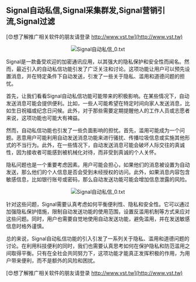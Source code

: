 ## **Signal自动私信,Signal采集群发,Signal营销引流,Signal过滤**

[😍想了解推广相关软件的朋友请登录 http://www.vst.tw](http://www.vst.tw)

 <center><img src="https://vst.tw/MP4/tuiguang/png/1.png" alt="Signal自动私信_0.txt"></center>

Signal是一款备受欢迎的加密通讯应用，以其强大的隐私保护和安全性而闻名。然而，最近引入的自动私信功能引发了广泛关注和讨论。这项功能让用户可以预先设置消息，并在特定条件下自动发送，引发了一些关于隐私、滥用和道德问题的担忧。

首先，让我们看看Signal自动私信功能可能带来的积极影响。在某些情况下，自动发送消息可能会提供便利。比如，一些人可能希望在特定时间向家人发送消息，比如生日祝福或纪念日问候。此外，对于那些需要定期提醒他人的工作人员或志愿者来说，这项功能也可能大有裨益。

然而，自动私信功能也引发了一些负面影响的担忧。首先，滥用可能成为一个问题。恶意用户可能利用自动发送消息功能来进行骚扰、传播垃圾信息或实施其他形式的不当行为。此外，在一些情况下，自动发送消息可能会破坏人际交往的真诚性，因为接收者可能感到被机械化对待，而非受到真诚的个人关怀。

隐私问题也是一个重要考虑因素。用户可能会担心，如果他们的消息被设置为自动发送，那么他们的个人信息是否会受到未经授权的访问。此外，如果消息内容包含敏感信息，比如银行账号或密码，那么自动发送功能可能会增加信息泄露的风险。

 <center><img src="https://vst.tw/MP4/tuiguang/png/1.png" alt="Signal自动私信_0.txt"></center>

针对这些问题，Signal需要认真考虑如何平衡便利性、隐私和安全性。它可以通过加强隐私保护措施，限制自动发送功能的使用范围，设置反滥用机制等方式来应对这些问题。同时，用户也需要自觉地使用自动发送功能，避免滥用，并在发送敏感信息时格外谨慎。

总的来说，Signal自动私信功能的引入引发了一系列关于隐私、滥用和道德问题的讨论。在利用科技便利的同时，我们也需要认真思考如何在保护隐私和防范滥用之间取得平衡。只有在全社会共同努力下，这项功能才能真正发挥积极的作用，为用户带来便利，而不是额外的风险和困扰。

[😍想了解推广相关软件的朋友请登录 http://www.vst.tw](http://www.vst.tw)



